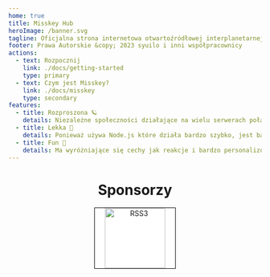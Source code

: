 ```yaml
---
home: true
title: Misskey Hub
heroImage: /banner.svg
tagline: Oficjalna strona internetowa otwartoźródłowej interplanetarnej platformy do mikro-blogowania Misskey 
footer: Prawa Autorskie &copy; 2023 syuilo i inni współpracownicy
actions:
  - text: Rozpocznij
    link: ./docs/getting-started
    type: primary
  - text: Czym jest Misskey?
    link: ./docs/misskey
    type: secondary
features:
  - title: Rozproszona 🪐
    details: Niezależne społeczności działające na wielu serwerach połączonych z sobą.
  - title: Lekka 🚀
    details: Ponieważ używa Node.js które działa bardzo szybko, jest bardzo lekka nawet jeżeli łączy się z dużą liczbą serwerów 
  - title: Fun 🍮
    details: Ma wyróżniające się cechy jak reakcje i bardzo personalizowalny interfejs
---
```


<ClientOnly>
	<MkParticles/>
</ClientOnly>

<div class="contents">

# Sponsorzy
<div class="sponsors">
	<a class="rss3" title="RSS3" href="https://rss3.io/" target="_blank"><img src="/sponsors/rss3.svg" alt="RSS3"></a>
</div>
</div>

<style>
.hero {
	position: relative;
	z-index: 2;
}

.contents {
	text-align: center;
}

.sponsors {
	text-align: center;
	margin-bottom: 32px;
}

.sponsors > .rss3 {
	display: inline-block;
	padding: 0px 20px;
	background: #fff;
	border: solid 1px #000;
}
.sponsors > .rss3 img {
	display: inline-block;
	height: 120px;
}
</style>

